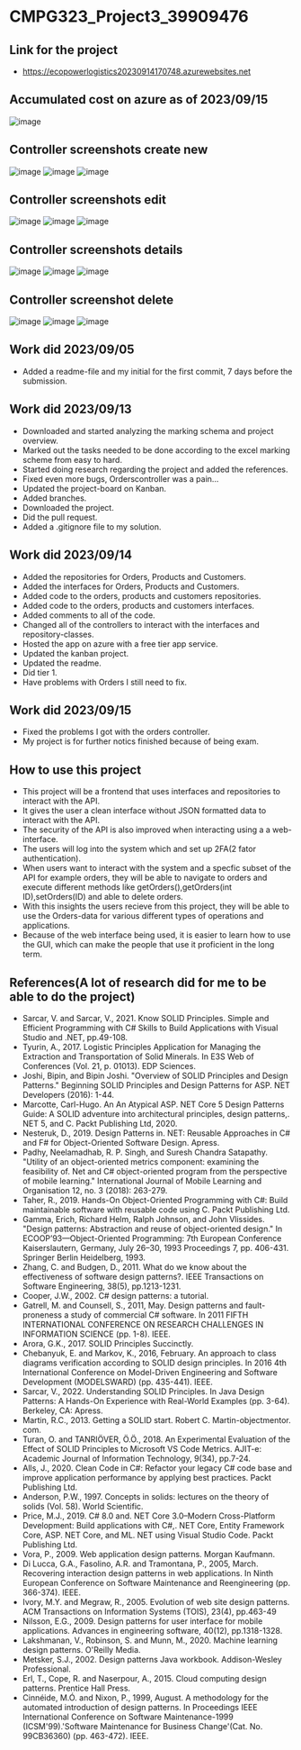 # CMPG323_Project3_39909476
## Link for the project
- https://ecopowerlogistics20230914170748.azurewebsites.net
## Accumulated cost on azure as of 2023/09/15
![image](https://github.com/XoXoTheFrozenFox/CMPG323_Project3_39909476/assets/104361159/67c0b997-f7db-407d-9e22-3644c070c73c)
## Controller screenshots create new
![image](https://github.com/XoXoTheFrozenFox/CMPG323_Project3_39909476/assets/104361159/921ab13c-edb4-4363-a06a-5fbc4eb42af8)
![image](https://github.com/XoXoTheFrozenFox/CMPG323_Project3_39909476/assets/104361159/9747d79d-1524-49b0-9ee5-941536725b72)
![image](https://github.com/XoXoTheFrozenFox/CMPG323_Project3_39909476/assets/104361159/fdab9beb-5c78-4de7-a5b8-31b5059d87b7)
## Controller screenshots edit
![image](https://github.com/XoXoTheFrozenFox/CMPG323_Project3_39909476/assets/104361159/afcb9838-de25-44a3-bf5b-0e844e66b515)
![image](https://github.com/XoXoTheFrozenFox/CMPG323_Project3_39909476/assets/104361159/e1af0101-dbbd-41b8-aed7-42159039f58c)
![image](https://github.com/XoXoTheFrozenFox/CMPG323_Project3_39909476/assets/104361159/33c0fd7b-2627-4687-bf5c-b14025fbb52b)
## Controller screenshots details
![image](https://github.com/XoXoTheFrozenFox/CMPG323_Project3_39909476/assets/104361159/1eda09ce-65d5-4da1-8cdd-1b8203bae67f)
![image](https://github.com/XoXoTheFrozenFox/CMPG323_Project3_39909476/assets/104361159/7aa39389-accf-4b2e-9a49-adf2568076ed)
![image](https://github.com/XoXoTheFrozenFox/CMPG323_Project3_39909476/assets/104361159/d88ffed0-7a2a-468d-b4f3-052eb652af2f)
## Controller screenshot delete
![image](https://github.com/XoXoTheFrozenFox/CMPG323_Project3_39909476/assets/104361159/f7dc0efd-4a1d-444e-9374-f87a195be1c3)
![image](https://github.com/XoXoTheFrozenFox/CMPG323_Project3_39909476/assets/104361159/c118bda6-2e0b-431d-af7f-c20c98768904)
![image](https://github.com/XoXoTheFrozenFox/CMPG323_Project3_39909476/assets/104361159/36061f15-7953-4a58-9566-3a0e41df37f9)
## Work did 2023/09/05
- Added a readme-file and my initial for the first commit, 7 days before the submission.
## Work did 2023/09/13
- Downloaded and started analyzing the marking schema and project overview.
- Marked out the tasks needed to be done according to the excel marking scheme from easy to hard.
- Started doing research regarding the project and added the references.
- Fixed even more bugs, Orderscontroller was a pain...
- Updated the project-board on Kanban.
- Added branches.
- Downloaded the project.
- Did the pull request.
- Added a .gitignore file to my solution.
## Work did 2023/09/14
- Added the repositories for Orders, Products and Customers.
- Added the interfaces for Orders, Products and Customers.
- Added code to the orders, products and customers repositories.
- Added code to the orders, products and customers interfaces.
- Added comments to all of the code.
- Changed all of the controllers to interact with the interfaces and repository-classes.
- Hosted the app on azure with a free tier app service.
- Updated the kanban project.
- Updated the readme.
- Did tier 1.
- Have problems with Orders I still need to fix.
## Work did 2023/09/15
- Fixed the problems I got with the orders controller.
- My project is for further notics finished because of being exam.
## How to use this project
- This project will be a frontend that uses interfaces and repositories to interact with the API.
- It gives the user a clean interface without JSON formatted data to interact with the API.
- The security of the API is also improved when interacting using a a web-interface.
- The users will log into the system which and set up 2FA(2 fator authentication).
- When users want to interact with the system and a specfic subset of the API for example orders, they will be able to navigate to orders and execute different methods like getOrders(),getOrders(int ID),setOrders(ID) and able to delete orders.
- With this insights the users recieve from this project, they will be able to use the Orders-data for various different types of operations and applications.
- Because of the web interface being used, it is easier to learn how to use the GUI, which can make the people that use it proficient in the long term.
## References(A lot of research did for me to be able to do the project)
- Sarcar, V. and Sarcar, V., 2021. Know SOLID Principles. Simple and Efficient Programming with C# Skills to Build Applications with Visual Studio and .NET, pp.49-108.
- Tyurin, A., 2017. Logistic Principles Application for Managing the Extraction and Transportation of Solid Minerals. In E3S Web of Conferences (Vol. 21, p. 01013). EDP Sciences.
- Joshi, Bipin, and Bipin Joshi. "Overview of SOLID Principles and Design Patterns." Beginning SOLID Principles and Design Patterns for ASP. NET Developers (2016): 1-44.
- Marcotte, Carl-Hugo. An An Atypical ASP. NET Core 5 Design Patterns Guide: A SOLID adventure into architectural principles, design patterns,. NET 5, and C. Packt Publishing Ltd, 2020.
- Nesteruk, D., 2019. Design Patterns in. NET: Reusable Approaches in C# and F# for Object-Oriented Software Design. Apress.
- Padhy, Neelamadhab, R. P. Singh, and Suresh Chandra Satapathy. "Utility of an object-oriented metrics component: examining the feasibility of. Net and C# object-oriented program from the perspective of mobile learning." International Journal of Mobile Learning and Organisation 12, no. 3 (2018): 263-279.
- Taher, R., 2019. Hands-On Object-Oriented Programming with C#: Build maintainable software with reusable code using C. Packt Publishing Ltd.
- Gamma, Erich, Richard Helm, Ralph Johnson, and John Vlissides. "Design patterns: Abstraction and reuse of object-oriented design." In ECOOP’93—Object-Oriented Programming: 7th European Conference Kaiserslautern, Germany, July 26–30, 1993 Proceedings 7, pp. 406-431. Springer Berlin Heidelberg, 1993.
- Zhang, C. and Budgen, D., 2011. What do we know about the effectiveness of software design patterns?. IEEE Transactions on Software Engineering, 38(5), pp.1213-1231.
- Cooper, J.W., 2002. C# design patterns: a tutorial.
- Gatrell, M. and Counsell, S., 2011, May. Design patterns and fault-proneness a study of commercial C# software. In 2011 FIFTH INTERNATIONAL CONFERENCE ON RESEARCH CHALLENGES IN INFORMATION SCIENCE (pp. 1-8). IEEE.
- Arora, G.K., 2017. SOLID Principles Succinctly.
- Chebanyuk, E. and Markov, K., 2016, February. An approach to class diagrams verification according to SOLID design principles. In 2016 4th International Conference on Model-Driven Engineering and Software Development (MODELSWARD) (pp. 435-441). IEEE.
- Sarcar, V., 2022. Understanding SOLID Principles. In Java Design Patterns: A Hands-On Experience with Real-World Examples (pp. 3-64). Berkeley, CA: Apress.
- Martin, R.C., 2013. Getting a SOLID start. Robert C. Martin-objectmentor. com.
- Turan, O. and TANRIÖVER, Ö.Ö., 2018. An Experimental Evaluation of the Effect of SOLID Principles to Microsoft VS Code Metrics. AJIT-e: Academic Journal of Information Technology, 9(34), pp.7-24.
- Alls, J., 2020. Clean Code in C#: Refactor your legacy C# code base and improve application performance by applying best practices. Packt Publishing Ltd.
- Anderson, P.W., 1997. Concepts in solids: lectures on the theory of solids (Vol. 58). World Scientific.
- Price, M.J., 2019. C# 8.0 and. NET Core 3.0–Modern Cross-Platform Development: Build applications with C#,. NET Core, Entity Framework Core, ASP. NET Core, and ML. NET using Visual Studio Code. Packt Publishing Ltd.
- Vora, P., 2009. Web application design patterns. Morgan Kaufmann.
- Di Lucca, G.A., Fasolino, A.R. and Tramontana, P., 2005, March. Recovering interaction design patterns in web applications. In Ninth European Conference on Software Maintenance and Reengineering (pp. 366-374). IEEE.
- Ivory, M.Y. and Megraw, R., 2005. Evolution of web site design patterns. ACM Transactions on Information Systems (TOIS), 23(4), pp.463-49
- Nilsson, E.G., 2009. Design patterns for user interface for mobile applications. Advances in engineering software, 40(12), pp.1318-1328.
- Lakshmanan, V., Robinson, S. and Munn, M., 2020. Machine learning design patterns. O'Reilly Media.
- Metsker, S.J., 2002. Design patterns Java workbook. Addison-Wesley Professional.
- Erl, T., Cope, R. and Naserpour, A., 2015. Cloud computing design patterns. Prentice Hall Press.
- Cinnéide, M.Ó. and Nixon, P., 1999, August. A methodology for the automated introduction of design patterns. In Proceedings IEEE International Conference on Software Maintenance-1999 (ICSM'99).'Software Maintenance for Business Change'(Cat. No. 99CB36360) (pp. 463-472). IEEE.
